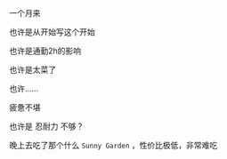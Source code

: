 一个月来

也许是从开始写这个开始

也许是通勤2h的影响

也许是太菜了

也许……

疲惫不堪

也许是 忍耐力 不够？

晚上去吃了那个什么 `Sunny Garden` ，性价比极低，非常难吃